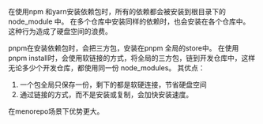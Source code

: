 在使用npm 和yarn安装依赖包时，所有的依赖都会被安装到根目录下的 node_module 中。
在多个仓库中安装同样的依赖时，也会安装在各个仓库中。
这种行为造成了硬盘空间的浪费。

pnpm在安装依赖包时，会把三方包，安装在pnpm 全局的store中。
在使用pnpm install时，会使用软链接的方式，将全局的三方包，链到开发仓库中，这样无论多少个开发仓库，都使用同一份 node_modules。
其优点：
1. 一个包全局只保存一份，剩下的都是软硬连接，节省硬盘空间
2. 通过链接的方式，而不是安装或复制，会加快安装速度。

在menorepo场景下优势更大。
